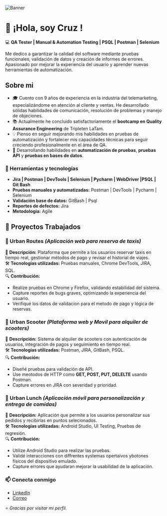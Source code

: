 ![Banner](https://github.com/ruzc5050/image.png/blob/main/QAsoftwarecover.png?raw=true)



# 👋 ¡Hola, soy Cruz !

💻 **QA Tester | Manual & Automation Testing | PSQL | Postman | Selenium**

Me dedico a garantizar la calidad del software mediante pruebas funcionales, validación de datos y creación de informes de errores.  
Apasionado por mejorar la experiencia del usuario y aprender nuevas herramientas de automatización.

## Sobre mi
- 🎓 Cuento con 9 años de experiencia en la industria del telemarketing, especializándome en atención al cliente y ventas. He desarrollado sólidas habilidades de comunicación, resolución de problemas y manejo de objeciones.
- 📚 Actualmente he concluido satisfactoriamente el **bootcamp en Quality Assurance Engineering** de Tripleten LaTam.
- 💡 Pienso en seguir mejorando mis habilidades en pruebas de automatización y fortalecer mis capacidades técnicas para seguir creciendo profesionalmente en el área de QA.
- 🧩 Desarrollando habilidades en **automatización de pruebas**, **pruebas API** y **pruebas en bases de datos**.

### 🧰 Herramientas y tecnologías
- **Jira | Postman | DevTools | Selenium | Pycharm | WebDriver |PSQL | Git Bash**  
- **Pruebas manuales y automatizadas:** Postman | DevTools | Pycharm | Selenium 
- **Validación base de datos:** GitBash | Psql
- **Reportes de defectos:** Jira
- **Metodologia:** Agile

## 🚀 Proyectos Trabajados

### 🔹 Urban Routes *(Aplicación web para reserva de taxis)*
📌 **Descripción:** Plataforma que permite a los usuarios reservar taxis en tiempo real, gestionar métodos de pago y revisar el historial de viajes.  
🛠 **Tecnologías utilizadas:** Pruebas manuales, Chrome DevTools, JIRA, SQL.  
🔍 **Contribución:**  
- Realize pruebas en Chrome y Firefox, validando estabilidad del sistema.  
- Capture reportes de bugs graves, optimizando la experiencia del usuario.  
- Verifiqué los datos de validacion para el metodo de pago y lógica de reservas.  

### 🔹 Urban Scooter *(Plataforma web y Movil para alquiler de scooters)*
📌 **Descripción:** Sistema de alquiler de scooters con autenticación de usuarios, integración de pagos y seguimiento en tiempo real.  
🛠 **Tecnologías utilizadas:** Postman, JIRA, GitBash, PSQL.  
🔍 **Contribución:**  
- Diseñé pruebas para validación de API.  
- Use meotodos de HTTP como **GET, POST, PUT, DELELTE** usando Postman.  
- Capture errores en JIRA con severidad y prioridad. 

### 🔹 Urban Lunch *(Aplicación móvil para personalización y entrega de comidas)*
📌 **Descripción:** Aplicación que permite a los usuarios personalizar sus pedidos y recibirlas en puntos selecionados.  
🛠 **Tecnologías utilizadas:** Android Studio, UI Testing, Pruebas de regresión.  
🔍 **Contribución:**  
- Utilize Android Studio para realizar las pruebas.  
- Validé interacciones con diffrentes systemas opertaivos ybotones físicos del dispositivo emulado.  
- Capture errores que ayudaran mejorar la usabilidad de la aplicación.  

### 📫 Conecta conmigo
- [LinkedIn](https://www.linkedin.com/in/cruz-m-profile)
- [Correo](murillo.tester@gmail.com.com)

⭐️ *Gracias por visitar mi perfil.*
